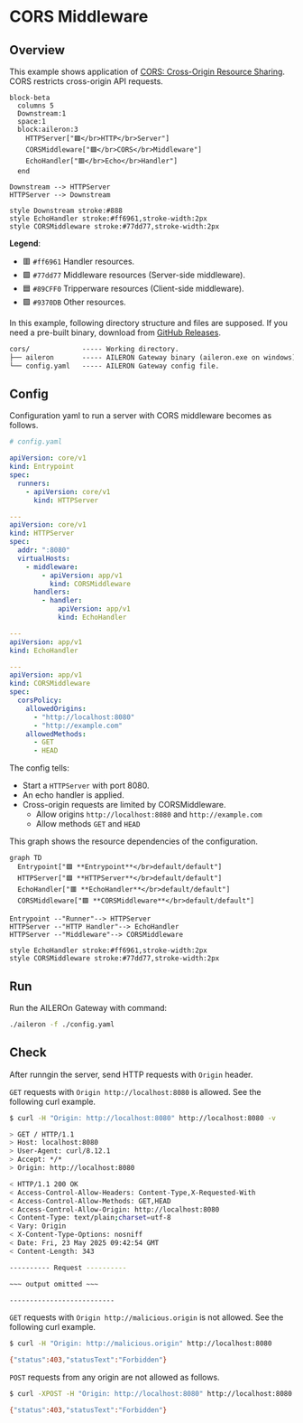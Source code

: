# CORS Middleware

## Overview

This example shows application of [CORS: Cross-Origin Resource Sharing](https://en.wikipedia.org/wiki/Cross-origin_resource_sharing).
CORS restricts cross-origin API requests.

```mermaid
block-beta
  columns 5
  Downstream:1
  space:1
  block:aileron:3
    HTTPServer["🟪</br>HTTP</br>Server"]
    CORSMiddleware["🟩</br>CORS</br>Middleware"]
    EchoHandler["🟥</br>Echo</br>Handler"]
  end

Downstream --> HTTPServer
HTTPServer --> Downstream

style Downstream stroke:#888
style EchoHandler stroke:#ff6961,stroke-width:2px
style CORSMiddleware stroke:#77dd77,stroke-width:2px
```

**Legend**:

- 🟥 `#ff6961` Handler resources.
- 🟩 `#77dd77` Middleware resources (Server-side middleware).
- 🟦 `#89CFF0` Tripperware resources (Client-side middleware).
- 🟪 `#9370DB` Other resources.

In this example, following directory structure and files are supposed.
If you need a pre-built binary, download from [GitHub Releases](https://github.com/aileron-gateway/aileron-gateway/releases).

```txt
cors/             ----- Working directory.
├── aileron       ----- AILERON Gateway binary (aileron.exe on windows).
└── config.yaml   ----- AILERON Gateway config file.
```

## Config

Configuration yaml to run a server with CORS middleware becomes as follows.

```yaml
# config.yaml

apiVersion: core/v1
kind: Entrypoint
spec:
  runners:
    - apiVersion: core/v1
      kind: HTTPServer

---
apiVersion: core/v1
kind: HTTPServer
spec:
  addr: ":8080"
  virtualHosts:
    - middleware:
        - apiVersion: app/v1
          kind: CORSMiddleware
      handlers:
        - handler:
            apiVersion: app/v1
            kind: EchoHandler

---
apiVersion: app/v1
kind: EchoHandler

---
apiVersion: app/v1
kind: CORSMiddleware
spec:
  corsPolicy:
    allowedOrigins:
      - "http://localhost:8080"
      - "http://example.com"
    allowedMethods:
      - GET
      - HEAD
```

The config tells:

- Start a `HTTPServer` with port 8080.
- An echo handler is applied.
- Cross-origin requests are limited by CORSMiddleware.
  - Allow origins `http://localhost:8080` and `http://example.com`
  - Allow methods `GET` and `HEAD`

This graph shows the resource dependencies of the configuration.

```mermaid
graph TD
  Entrypoint["🟪 **Entrypoint**</br>default/default"]
  HTTPServer["🟪 **HTTPServer**</br>default/default"]
  EchoHandler["🟥 **EchoHandler**</br>default/default"]
  CORSMiddleware["🟩 **CORSMiddleware**</br>default/default"]

Entrypoint --"Runner"--> HTTPServer
HTTPServer --"HTTP Handler"--> EchoHandler
HTTPServer --"Middleware"--> CORSMiddleware

style EchoHandler stroke:#ff6961,stroke-width:2px
style CORSMiddleware stroke:#77dd77,stroke-width:2px
```

## Run

Run the AILEROn Gateway with command:

```bash
./aileron -f ./config.yaml
```

## Check

After runngin the server, send HTTP requests with `Origin` header.

`GET` requests with `Origin http://localhost:8080` is allowed.
See the following curl example.

```bash
$ curl -H "Origin: http://localhost:8080" http://localhost:8080 -v

> GET / HTTP/1.1
> Host: localhost:8080
> User-Agent: curl/8.12.1
> Accept: */*
> Origin: http://localhost:8080

< HTTP/1.1 200 OK
< Access-Control-Allow-Headers: Content-Type,X-Requested-With
< Access-Control-Allow-Methods: GET,HEAD
< Access-Control-Allow-Origin: http://localhost:8080
< Content-Type: text/plain;charset=utf-8
< Vary: Origin
< X-Content-Type-Options: nosniff
< Date: Fri, 23 May 2025 09:42:54 GMT
< Content-Length: 343

---------- Request ----------

~~~ output omitted ~~~

--------------------------
```

`GET` requests with `Origin http://malicious.origin` is not allowed.
See the following curl example.

```bash
$ curl -H "Origin: http://malicious.origin" http://localhost:8080

{"status":403,"statusText":"Forbidden"}
```

`POST` requests from any origin are not allowed as follows.

```bash
$ curl -XPOST -H "Origin: http://localhost:8080" http://localhost:8080

{"status":403,"statusText":"Forbidden"}
```
